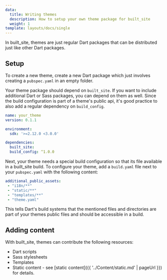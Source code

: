 ```yaml
---
data:
  title: Writing themes
  description: How to setup your own theme package for built_site
  weight: 1
template: layouts/docs/single
---
```


In built_site, themes are just regular Dart packages that can be distributed
just like other Dart packages.

## Setup

To create a new theme, create a new Dart package which just involves creating a
`pubspec.yaml` in an empty folder.

Your theme package should depend on `built_site`. If you want to include 
additional Dart or Sass packages, you can depend on them as well. Since the
build configuration is part of a theme's public api, it's good practice to also
add a regular dependency on `build_config`.


```yaml
name: your_theme
version: 0.1.1

environment:
  sdk: '>=2.12.0 <3.0.0'

dependencies:
  built_site:
  build_config: ^1.0.0
```

Next, your theme needs a special build configuration so that its file available
in a built_site build.
To configure your theme, add a `build.yaml` file next to your `pubspec.yaml`
with the following content:

```yaml
additional_public_assets:
 - "i18n/**"
 - "static/**"
 - "templates/**"
 - "theme.yaml"
```

This tells Dart's build systems that the mentioned files and directories are
part of your themes public files and should be accessible in a build. 

## Adding content

With built_site, themes can contribute the following resources:

- Dart scripts
- Sass stylesheets
- Templates
- Static content - see [static content]({{ '../Content/static.md' | pageUrl }}) for details.
